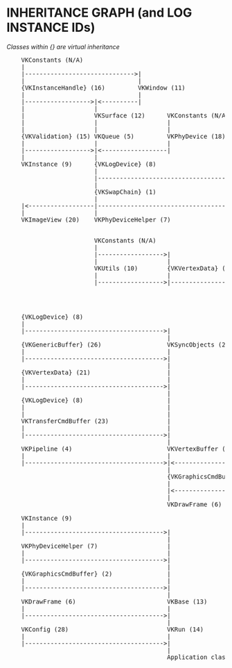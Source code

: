 # INHERITANCE GRAPH (and LOG INSTANCE IDs)
<i>Classes within {} are virtual inheritance</i>

<pre>
    VKConstants (N/A)
    |
    |------------------------------>|
    |                               |
    {VKInstanceHandle} (16)         VKWindow (11)
    |                               |
    |------------------>|<----------|
    |                   |
    |                   VKSurface (12)      VKConstants (N/A)
    |                   |                   |
    |                   |                   |
    {VKValidation} (15) VKQueue (5)         VKPhyDevice (18)
    |                   |                   |
    |------------------>|<------------------|
    |                   |
    VKInstance (9)      {VKLogDevice} (8)
                        |
                        |------------------------------------------------------------------>|
                        |                                                                   |
                        {VKSwapChain} (1)                                                   {VKGenericBuffer} (25)
                        |                                                                   |
    |<------------------|-------------------------------------->|-------------------------->|
    |                   |                                       |                           |
    VKImageView (20)    VKPhyDeviceHelper (7)                   |                           |
                                                                |                           |
                                                                |                           |
                        VKConstants (N/A)                       |                           VKUniformBuffer (26)
                        |                                       |                           |
                        |------------------>|                   |                           |
                        |                   |                   |                           |
                        VKUtils (10)        {VKVertexData} (21) {VKRenderPass} (3)          VKDescriptor (27)
                        |                   |                   |                           |
                        |------------------>|------------------>|<--------------------------|
                                                                |
                                                                VKPipeline (4)


    {VKLogDevice} (8)
    |
    |-------------------------------------->|
                                            |
    {VKGenericBuffer} (26)                  VKSyncObjects (24)
    |                                       |
    |-------------------------------------->|
                                            |
    {VKVertexData} (21)                     |
    |                                       |
    |-------------------------------------->|
                                            |
    {VKLogDevice} (8)                       |
    |                                       |
    |                                       |
    VKTransferCmdBuffer (23)                |                   VKImageView (20)            {VKRenderPass} (3)
    |                                       |                   |                           |
    |-------------------------------------->|                   |-------------------------->|
                                            |                                               |
    VKPipeline (4)                          VKVertexBuffer (22)                             {VKFrameBuffer} (17)
    |                                       |                                               |
    |-------------------------------------->|<----------------------------------------------|
                                            |                                               |
                                            {VKGraphicsCmdBuffer} (2)                       VKResizing (19)
                                            |                                               |
                                            |<----------------------------------------------|
                                            |
                                            VKDrawFrame (6)

    VKInstance (9)
    |
    |-------------------------------------->|
                                            |
    VKPhyDeviceHelper (7)                   |
    |                                       |
    |-------------------------------------->|
                                            |
    {VKGraphicsCmdBuffer} (2)               |
    |                                       |
    |-------------------------------------->|
                                            |
    VKDrawFrame (6)                         VKBase (13)
    |                                       |
    |-------------------------------------->|
                                            |
    VKConfig (28)                           VKRun (14)
    |                                       |
    |-------------------------------------->|
                                            |
                                            Application class (0)
</pre>